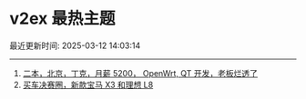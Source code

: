 # v2ex 最热主题

最近更新时间: 2025-03-12 14:03:14

--- 
1. [二本，北京，丁克，月薪 5200， OpenWrt, QT 开发，老板烂透了](https://www.v2ex.com/t/1117739) 
2. [买车决赛圈，新款宝马 X3 和理想 L8](https://www.v2ex.com/t/1117746) 
